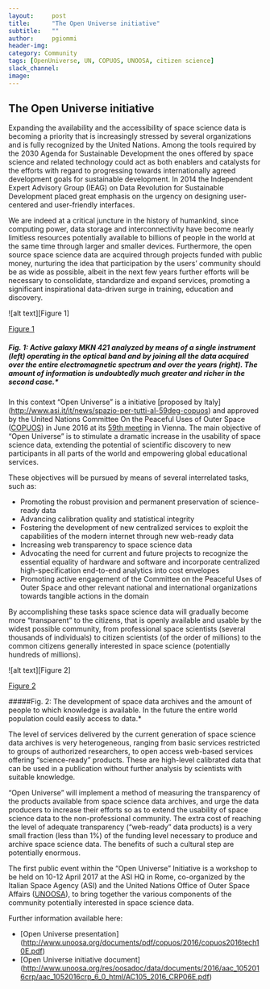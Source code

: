 ```yaml
---
layout:     post
title:      "The Open Universe initiative"
subtitle:   ""
author:     pgiommi
header-img:
category: Community
tags: [OpenUniverse, UN, COPUOS, UNOOSA, citizen science]
slack_channel: 
image:
---
```


## The Open Universe initiative

Expanding the availability and the accessibility of space science data is becoming a priority that is increasingly stressed by several organizations and is fully recognized by the United Nations. Among the tools required by the 2030 Agenda for Sustainable Development the ones offered by space science and related technology could act as both enablers and catalysts for the efforts with regard to progressing towards internationally agreed development goals for sustainable development. In 2014 the Independent Expert Advisory Group (IEAG) on Data Revolution for Sustainable Development placed great emphasis on the urgency on designing user-centered and user-friendly interfaces.

We are indeed at a critical juncture in the history of humankind, since computing power, data storage and interconnectivity have become nearly limitless resources potentially available to billions of people in the world at the same time through larger and smaller devices. Furthermore, the open source space science data are acquired through projects funded with public money, nurturing the idea that participation by the users’ community should be as wide as possible, albeit in the next few years further efforts will be necessary to consolidate, standardize and expand services, promoting a significant inspirational data-driven surge in training, education and discovery.

![alt text][Figure 1]

[Figure 1](/img/pgiommi/mkn421.jpg "Figure 1")

##### Fig. 1: Active galaxy MKN 421 analyzed by means of a single instrument (left) operating in the optical band and by joining all the data acquired over the entire electromagnetic spectrum and over the years (right). The amount of information is undoubtedly much greater and richer in the second case.*

In this context “Open Universe” is a initiative [proposed by Italy] (http://www.asi.it/it/news/spazio-per-tutti-al-59deg-copuos) and approved by the United Nations Committee On the Peaceful Uses of Outer Space ([COPUOS](http://www.unoosa.org/oosa/en/ourwork/copuos/index.html)) in June 2016 at its [59th meeting](http://www.unoosa.org/oosa/en/ourwork/copuos/2016/index.html) in Vienna. The main objective of “Open Universe” is to stimulate a dramatic increase in the usability of space science data, extending the potential of scientific discovery to new participants in all parts of the world and empowering global educational services.

These objectives will be pursued by means of several interrelated tasks, such as:
+	Promoting the robust provision and permanent preservation of science-ready data
+	Advancing calibration quality and statistical integrity
+	Fostering the development of new centralized services to exploit the capabilities of the modern internet through new web-ready data
+	Increasing web transparency to space science data
+	Advocating the need for current and future projects to recognize the essential equality of hardware and software and incorporate centralized high-specification end-to-end analytics into cost envelopes
+	Promoting active engagement of the Committee on the Peaceful Uses of Outer Space and other relevant national and international organizations towards tangible actions in the domain

By accomplishing these tasks space science data will gradually become more “transparent” to the citizens, that is openly available and usable by the widest possible community, from professional space scientists (several thousands of individuals) to citizen scientists (of the order of millions) to the common citizens generally interested in space science (potentially hundreds of millions).

![alt text][Figure 2]

[Figure 2](/img/pgiommi/newsletOct2016_openspace.png "Figure 2")


#####Fig. 2: The development of space data archives and the amount of people to which knowledge is available. In the future the entire world population could easily access to data.*

The level of services delivered by the current generation of space science data archives is very heterogeneous, ranging from basic services restricted to groups of authorized researchers, to open access web-based services offering “science-ready” products. These are high-level calibrated data that can be used in a publication without further analysis by scientists with suitable knowledge.

“Open Universe” will implement a method of measuring the transparency of the products available from space science data archives, and urge the data producers to increase their efforts so as to extend the usability of space science data to the non-professional community. The extra cost of reaching the level of adequate transparency (“web-ready” data products) is a very small fraction (less than 1%) of the funding level necessary to produce and archive space science data. The benefits of such a cultural step are potentially enormous.

The first public event within the “Open Universe” Initiative is a workshop to be held on 10-12 April 2017 at the ASI HQ in Rome, co-organized by the Italian Space Agency (ASI) and the United Nations Office of Outer Space Affairs ([UNOOSA](http://www.unoosa.org/)), to bring together the various components of the community potentially interested in space science data.  

Further information available here:
+ [Open Universe presentation] (http://www.unoosa.org/documents/pdf/copuos/2016/copuos2016tech10E.pdf)
+ [Open Universe initiative document] (http://www.unoosa.org/res/oosadoc/data/documents/2016/aac_1052016crp/aac_1052016crp_6_0_html/AC105_2016_CRP06E.pdf)

